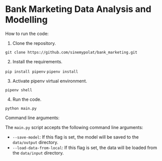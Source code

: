 # Bank Marketing Data Analysis and Modelling

How to run the code:
1. Clone the repository.

```git clone https://github.com/sinemypolat/bank_marketing.git```

2. Install the requirements.

```pip install pipenv```
```pipenv install```

3. Activate pipenv virtual environment.

```pipenv shell```

4. Run the code.

```python main.py```

Command line arguments:

The `main.py` script accepts the following command line arguments:
- `--save-model`: If this flag is set, the model will be saved to the `data/output` directory.
- `--load-data-from-local`: If this flag is set, the data will be loaded from the `data/input` directory.
